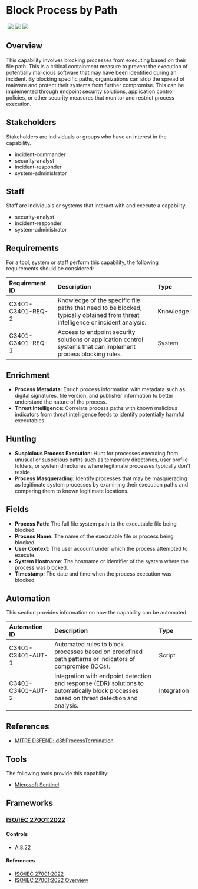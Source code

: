 # Block Process by Path
&nbsp;![](https://img.shields.io/badge/ID-C3401-blue)&nbsp;![](https://img.shields.io/badge/Phase-Containment_%28P0003%29-blue)&nbsp;![](https://img.shields.io/badge/Category-Process-blue)
## Overview
This capability involves blocking processes from executing based on their file path. This is a critical containment measure to prevent the execution of potentially malicious software that may have been identified during an incident. By blocking specific paths, organizations can stop the spread of malware and protect their systems from further compromise. This can be implemented through endpoint security solutions, application control policies, or other security measures that monitor and restrict process execution.

## Stakeholders
Stakeholders are individuals or groups who have an interest in the capability.

- incident-commander
- security-analyst
- incident-responder
- system-administrator

## Staff
Staff are individuals or systems that interact with and execute a capability.

- security-analyst
- incident-responder
- system-administrator

## Requirements
For a tool, system or staff perform this capability, the following requirements should be considered:

| Requirement ID | Description | Type |
| :--- | :--- | :--- |
| C3401-C3401-REQ-2 | Knowledge of the specific file paths that need to be blocked, typically obtained from threat intelligence or incident analysis. | Knowledge|
| C3401-C3401-REQ-1 | Access to endpoint security solutions or application control systems that can implement process blocking rules. | System|

## Enrichment
- **Process Metadata**: Enrich process information with metadata such as digital signatures, file version, and publisher information to better understand the nature of the process.
- **Threat Intelligence**: Correlate process paths with known malicious indicators from threat intelligence feeds to identify potentially harmful executables.

## Hunting
- **Suspicious Process Execution**: Hunt for processes executing from unusual or suspicious paths such as temporary directories, user profile folders, or system directories where legitimate processes typically don't reside.
- **Process Masquerading**: Identify processes that may be masquerading as legitimate system processes by examining their execution paths and comparing them to known legitimate locations.

## Fields
- **Process Path**: The full file system path to the executable file being blocked.
- **Process Name**: The name of the executable file or process being blocked.
- **User Context**: The user account under which the process attempted to execute.
- **System Hostname**: The hostname or identifier of the system where the process was blocked.
- **Timestamp**: The date and time when the process execution was blocked.

## Automation
This section provides information on how the capability can be automated.

| Automation ID | Description | Type |
| :--- | :--- | :--- |
| C3401-C3401-AUT-1 | Automated rules to block processes based on predefined path patterns or indicators of compromise (IOCs). | Script |
| C3401-C3401-AUT-2 | Integration with endpoint detection and response (EDR) solutions to automatically block processes based on threat detection and analysis. | Integration |

## References

- [MITRE D3FEND: d3f:ProcessTermination](https://d3fend.mitre.org/technique/d3f:ProcessTermination/)
## Tools
The following tools provide this capability:

- [Microsoft Sentinel](../tool/ms-sentinel/C3401.md)

## Frameworks
### [ISO/IEC 27001:2022](../frameworks/F0002.md)

#### Controls

- A.8.22 

#### References

- [ISO/IEC 27001:2022](https://www.iso.org/standard/82875.html)
- [ISO/IEC 27001:2022 Overview](https://www.iso.org/isoiec-27001-information-security.html)